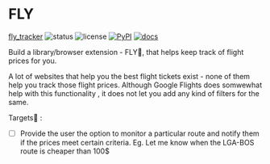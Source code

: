 # FLY

[fly_tracker](https://github.com/Ritik3111/fly_tracker)
![status](https://img.shields.io/github/actions/workflow/status/Ritik3111/fly_tracker/setup.yml)
![license](https://img.shields.io/github/license/Ritik3111/fly_tracker)
[![PyPI](https://img.shields.io/pypi/v/fly-tracker)](https://pypi.org/project/fly-tracker/)
[![docs](https://img.shields.io/readthedocs/fly-tracker)](https://fly-tracker.readthedocs.io/en/latest/)

Build a library/browser extension - FLY:flight_departure:, that helps keep track of flight prices for you.

A lot of websites that help you the best flight tickets exist - none of them help you track those flight prices.
Although Google Flights does somwewhat help with this functionality , it does not let you add any kind of filters for the same.

Targets:dart: :

- [ ] Provide the user the option to monitor a particular route and notify them if the prices meet certain criteria. Eg. Let me know when the LGA-BOS route is cheaper than 100$
